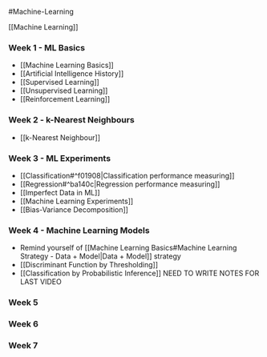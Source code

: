 #Machine-Learning 

[[Machine Learning]]

### Week 1 - ML Basics
- [[Machine Learning Basics]]
- [[Artificial Intelligence History]]
- [[Supervised Learning]]
- [[Unsupervised Learning]]
- [[Reinforcement Learning]]

### Week 2 - k-Nearest Neighbours
- [[k-Nearest Neighbour]]

### Week 3 - ML Experiments
- [[Classification#^f01908|Classification performance measuring]]
- [[Regression#^ba140c|Regression performance measuring]]
- [[Imperfect Data in ML]]
- [[Machine Learning Experiments]]
- [[Bias-Variance Decomposition]]

### Week 4 - Machine Learning Models
- Remind yourself of [[Machine Learning Basics#Machine Learning Strategy - Data + Model|Data + Model]] strategy
- [[Discriminant Function by Thresholding]]
- [[Classification by Probabilistic Inference]]
NEED TO WRITE NOTES FOR LAST VIDEO

### Week 5

### Week 6

### Week 7
